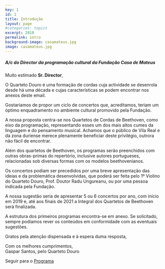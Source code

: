 ```yaml
---
key: 1
id: 1
title: Introdução
layout: page
#categories: topics
excerpt: 2018
permalink: intro
background-image: casamateus.jpg
image: casamateus.jpg
---
```


##### A/c do Director da programação cultural da Fundação Casa de Mateus
 

Muito estimado **Sr. Director**,  

O Quarteto Douro é uma formação de cordas cuja actividade se desenrola desde há uma década e cujas características se podem encontrar nos anexos deste email.  
  
Gostaríamos de propor um ciclo de concertos que, acreditamos, teriam um óptimo enquadramento no ambiente cultural promovido pela Fundação.  
  
A nossa proposta centra-se nos Quartetos de Cordas de Beethoven, como eixo da programação, representando esses um dos mais altos cumes da linguagem e do pensamento musical. Achamos que o público de Vila Real e da zona duriense merece plenamente beneficiar deste privilégio, outrora não fácil de encontrar.  
  
Além dos quartetos de Beethoven, os programas serão preenchidos com outras obras-primas do repertório, inclusive autores portugueses, relacionadas sob diversas formas com os modelos beethovenianos.  
  
Os concertos podiam ser precedidos por uma breve apresentação das ideias e da problemática desenvolvidas, que poderá ser feita pelo 1º Violino do Quarteto Douro, Prof. Doutor Radu Ungureanu, ou por uma pessoa indicada pela Fundação.  
  
A nossa sugestão seria de apresentar 5 ou 6 concertos por ano, com início em 2019 e, até aos finais de 2021 a Integral dos Quartetos de Beethoven será finalizada.  
  
A estrutura dos primeiros programas encontra-se em anexo. Se solicitado, sempre podíamos rever os conteúdos em conformidade com as eventuais sugestões.  
  
Gratos pela atenção dispensada e à espera duma resposta,  
  
Com os melhores cumprimentos,  
Gaspar Santos, pelo Quarteto Douro  
  
Seguir para o [Programa](/programa)

